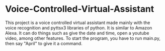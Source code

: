 # Voice-Controlled-Virtual-Assistant

This project is a voice controlled virtual assistant made mainly with the voice recognition and pyttsx3
libraries of python. It is similar to Amazon Alexa. It can do things such as give the
date and time, open a youtube video, among other features. To start the program, you have to run main.py, then say "April" to give it a command.
